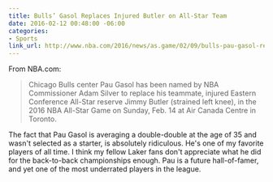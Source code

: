 ```yaml
---
title: Bulls’ Gasol Replaces Injured Butler on All-Star Team
date: 2016-02-12 00:48:00 -06:00
categories:
- Sports
link_url: http://www.nba.com/2016/news/as.game/02/09/bulls-pau-gasol-replaces-jimmy-butler-on-all-star-team/index.html
---
```


From NBA.com:

> Chicago Bulls center Pau Gasol has been named by NBA Commissioner Adam Silver to replace his teammate, injured Eastern Conference All-Star reserve Jimmy Butler (strained left knee), in the 2016 NBA All-Star Game on Sunday, Feb. 14 at Air Canada Centre in Toronto.

The fact that Pau Gasol is averaging a double-double at the age of 35 and wasn't selected as a starter, is absolutely ridiculous. He's one of my favorite players of all time. I think my fellow Laker fans don't appreciate what he did for the back-to-back championships enough. Pau is a future hall-of-famer, and yet one of the most underrated players in the league.
